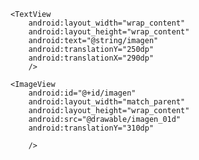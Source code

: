 <?xml version="1.0" encoding="utf-8"?>
<LinearLayout xmlns:android="http://schemas.android.com/apk/res/android"
    xmlns:app="http://schemas.android.com/apk/res-auto"
    xmlns:tools="http://schemas.android.com/tools"
    android:layout_width="match_parent"
    android:layout_height="match_parent"
    tools:context=".MainActivity">

    <TextView
        android:layout_width="wrap_content"
        android:layout_height="wrap_content"
        android:text="@string/imagen"
        android:translationY="250dp"
        android:translationX="290dp"
        />

    <ImageView
        android:id="@+id/imagen"
        android:layout_width="match_parent"
        android:layout_height="wrap_content"
        android:src="@drawable/imagen_01d"
        android:translationY="310dp"

        />


</LinearLayout>
